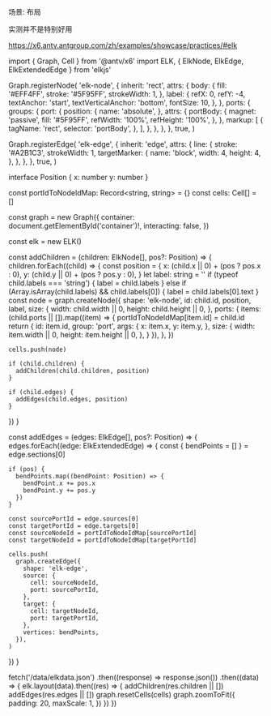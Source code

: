 场景: 布局

实测并不是特别好用

https://x6.antv.antgroup.com/zh/examples/showcase/practices/#elk

import { Graph, Cell } from '@antv/x6'
import ELK, { ElkNode, ElkEdge, ElkExtendedEdge } from 'elkjs'

Graph.registerNode(
  'elk-node',
  {
    inherit: 'rect',
    attrs: {
      body: {
        fill: '#EFF4FF',
        stroke: '#5F95FF',
        strokeWidth: 1,
      },
      label: {
        refX: 0,
        refY: -4,
        textAnchor: 'start',
        textVerticalAnchor: 'bottom',
        fontSize: 10,
      },
    },
    ports: {
      groups: {
        port: {
          position: {
            name: 'absolute',
          },
          attrs: {
            portBody: {
              magnet: 'passive',
              fill: '#5F95FF',
              refWidth: '100%',
              refHeight: '100%',
            },
          },
          markup: [
            {
              tagName: 'rect',
              selector: 'portBody',
            },
          ],
        },
      },
    },
  },
  true,
)

Graph.registerEdge(
  'elk-edge',
  {
    inherit: 'edge',
    attrs: {
      line: {
        stroke: '#A2B1C3',
        strokeWidth: 1,
        targetMarker: {
          name: 'block',
          width: 4,
          height: 4,
        },
      },
    },
  },
  true,
)

interface Position {
  x: number
  y: number
}

const portIdToNodeIdMap: Record<string, string> = {}
const cells: Cell[] = []

const graph = new Graph({
  container: document.getElementById('container')!,
  interacting: false,
})

const elk = new ELK()

const addChildren = (children: ElkNode[], pos?: Position) => {
  children.forEach((child) => {
    const position = {
      x: (child.x || 0) + (pos ? pos.x : 0),
      y: (child.y || 0) + (pos ? pos.y : 0),
    }
    let label: string = ''
    if (typeof child.labels === 'string') {
      label = child.labels
    } else if (Array.isArray(child.labels) && child.labels[0]) {
      label = child.labels[0].text
    }
    const node = graph.createNode({
      shape: 'elk-node',
      id: child.id,
      position,
      label,
      size: {
        width: child.width || 0,
        height: child.height || 0,
      },
      ports: {
        items: (child.ports || []).map((item) => {
          portIdToNodeIdMap[item.id] = child.id
          return {
            id: item.id,
            group: 'port',
            args: {
              x: item.x,
              y: item.y,
            },
            size: {
              width: item.width || 0,
              height: item.height || 0,
            },
          }
        }),
      },
    })

    cells.push(node)

    if (child.children) {
      addChildren(child.children, position)
    }

    if (child.edges) {
      addEdges(child.edges, position)
    }
  })
}

const addEdges = (edges: ElkEdge[], pos?: Position) => {
  edges.forEach((edge: ElkExtendedEdge) => {
    const { bendPoints = [] } = edge.sections[0]

    if (pos) {
      bendPoints.map((bendPoint: Position) => {
        bendPoint.x += pos.x
        bendPoint.y += pos.y
      })
    }

    const sourcePortId = edge.sources[0]
    const targetPortId = edge.targets[0]
    const sourceNodeId = portIdToNodeIdMap[sourcePortId]
    const targetNodeId = portIdToNodeIdMap[targetPortId]

    cells.push(
      graph.createEdge({
        shape: 'elk-edge',
        source: {
          cell: sourceNodeId,
          port: sourcePortId,
        },
        target: {
          cell: targetNodeId,
          port: targetPortId,
        },
        vertices: bendPoints,
      }),
    )
  })
}

fetch('/data/elkdata.json')
  .then((response) => response.json())
  .then((data) => {
    elk.layout(data).then((res) => {
      addChildren(res.children || [])
      addEdges(res.edges || [])
      graph.resetCells(cells)
      graph.zoomToFit({
        padding: 20,
        maxScale: 1,
      })
    })
  })
